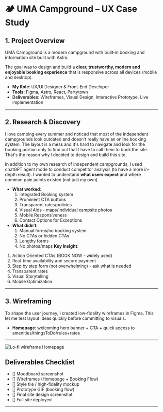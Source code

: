 # 🏕 UMA Campground – UX Case Study  

## 1. Project Overview  
UMA Campground is a modern campground with built-in booking and information site built with Astro.

 The goal was to design and build a **clear, trustworthy, modern and enjoyable booking experience** that is responsive across all devices (mobile and desktop).

- **My Role**: UX/UI Designer & Front-End Developer  
- **Tools**: Figma, Astro, React, Partytown  
- **Deliverables**: Wireframes, Visual Design, Interactive Prototype, Live Implementation  

---

## 2. Research & Discovery  
I love camping every summer and noticed that most of the independent campgrounds look outdated and doesn't really have an online booking system. The layout is a mess and it's hard to navigate and look for the booking portion only to find out that I have to call them to book the site. That's the reason why I decided to design and build this site. 

In addition to my own research of independent campgrounds, I used chatGPT agent mode to conduct competitor analysis (to have a more in-depth result). I wanted to understand **what users expect** and where common pain points existed (not just my own). 

- **What worked**: 
  1. Integrated Booking system
  2. Prominent CTA buttons
  3. Transparent rates/policies
  4. Visual Aids - maps/individual campsite photos
  5. Mobile Responsiveness
  6. Contact Options for Exceptions 
- **What didn’t**: 
  1. Manual forms/no booking system
  2. No CTAs or hidden CTAs
  3. Lengthy forms
  4. No photos/maps 
**Key Insight**: 
1. Action Oriented CTAs (BOOK NOW - widely used)  
2. Real-time availability and secure payment
3. Step by step form (not overwhelming) - ask what is needed 
4. Transparent rates
5. Visual Storytelling
6. Mobile Optimization

---

## 3. Wireframing  
To shape the user journey, I created low-fidelity wireframes in Figma. This let me test layout ideas quickly before committing to visuals.  

- **Homepage**: welcoming hero banner + CTA + quick access to amenities/thingsToDo/rules+rates  

---

![Lo-fi wireframe Homepage](lofi-home-wireframe.png "Lo-fi wireframe Homepage")




##  Deliverables Checklist  
- [] Moodboard screenshot  
- [] Wireframes (Homepage + Booking Flow)  
- [] Style tile / high-fidelity mockup  
- [] Prototype GIF (booking flow)  
- [] Final site design screenshot  
- [] Full site deployed

---
